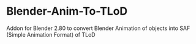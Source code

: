 # Blender-Anim-To-TLoD
Addon for Blender 2.80 to convert Blender Animation of objects into SAF (Simple Animation Format) of TLoD
